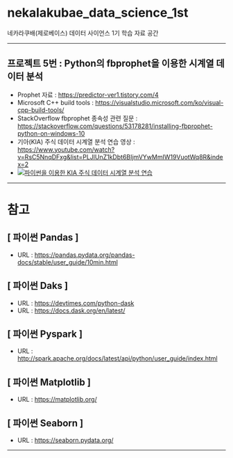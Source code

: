 # nekalakubae_data_science_1st
네카라쿠배(제로베이스) 데이터 사이언스 1기 학습 자료 공간

---

## 프로젝트 5번 : Python의 fbprophet을 이용한 시계열 데이터 분석
- Prophet 자료 : https://predictor-ver1.tistory.com/4
- Microsoft C++ build tools : https://visualstudio.microsoft.com/ko/visual-cpp-build-tools/
- StackOverflow fbprophet 종속성 관련 질문 : https://stackoverflow.com/questions/53178281/installing-fbprophet-python-on-windows-10
- 기아(KIA) 주식 데이터 시계열 분석 연습 영상 : https://www.youtube.com/watch?v=RsC5NnqDFxg&list=PLJlUnZ1kDbt6BIjmVYwMmIW19VuotWq8R&index=2
- [![파이썬을 이용한 KIA 주식 데이터 시계열 분석 연습](https://img.youtube.com/vi/RsC5NnqDFxg/0.jpg)](https://youtu.be/RsC5NnqDFxg)
---

# 참고 
## [ 파이썬 Pandas ]
- URL : https://pandas.pydata.org/pandas-docs/stable/user_guide/10min.html

## [ 파이썬 Daks ]
- URL : https://devtimes.com/python-dask
- URL : https://docs.dask.org/en/latest/

## [ 파이썬 Pyspark ]
- URL : http://spark.apache.org/docs/latest/api/python/user_guide/index.html

## [ 파이썬 Matplotlib ]
- URL : https://matplotlib.org/

## [ 파이썬 Seaborn ]
- URL : https://seaborn.pydata.org/


---
